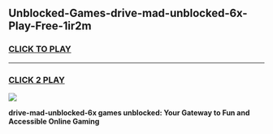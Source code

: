 
## Unblocked-Games-drive-mad-unblocked-6x-Play-Free-1ir2m
<h3>
<a href="https://premium76.site?title=drive-mad-unblocked-6x&ref=10A">CLICK TO PLAY</a></h3>
<hr>

<h3>
<a href="https://premium76.site?title=drive-mad-unblocked-6x&ref=10A">CLICK 2 PLAY</a>
  
</h3>

<a href="https://premium76.site?title=drive-mad-unblocked-6x&ref=10A"><img src="https://clearcache.store/games.png"></a>


**drive-mad-unblocked-6x games unblocked: Your Gateway to Fun and Accessible Online Gaming**
